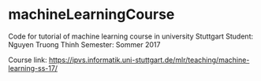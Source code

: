 # machineLearningCourse
Code for tutorial of machine learning course in university Stuttgart
Student: Nguyen Truong Thinh
Semester: Sommer 2017

Course link: https://ipvs.informatik.uni-stuttgart.de/mlr/teaching/machine-learning-ss-17/